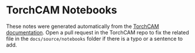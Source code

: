 # TorchCAM Notebooks
These notes were generated automatically from the [TorchCAM documentation]([https://frgfm.github.io/torch-cam/methods.html]). Open a pull request in the TorchCAM repo to fix the related file in the `docs/source/notebooks` folder if there is a typo or a sentence to add.
